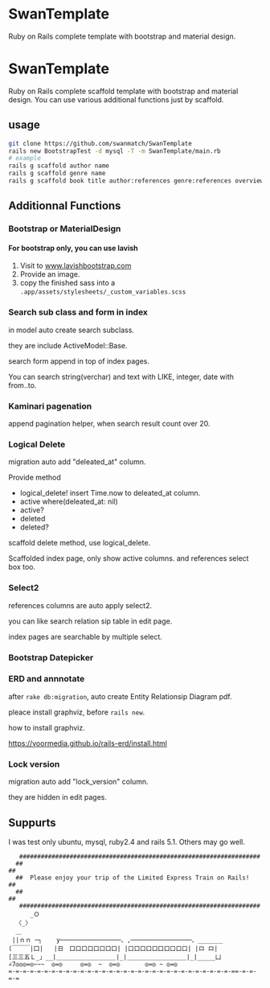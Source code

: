 # SwanTemplate
Ruby on Rails complete template with bootstrap and material design.
# SwanTemplate
Ruby on Rails complete scaffold template with bootstrap and material design.
You can use various additional functions just by scaffold.

## usage

```sh
git clone https://github.com/swanmatch/SwanTemplate
rails new BootstrapTest -d mysql -T -m SwanTemplate/main.rb
# example 
rails g scaffold author name
rails g scaffold genre name
rails g scaffold book title author:references genre:references overview:text 
```

## Additionnal Functions

### Bootstrap or MaterialDesign

#### For bootstrap only, you can use lavish

1. Visit to www.lavishbootstrap.com
2. Provide an image.
3. copy the finished sass into a `.app/assets/stylesheets/_custom_variables.scss`


### Search sub class and form in index

in model auto create search subclass.

they are include ActiveModel::Base.

search form append in top of index pages.

You can search string(verchar) and text with LIKE,
integer, date with from..to.


### Kaminari pagenation

append pagination helper,
when search result count over 20.


### Logical Delete

migration auto add "deleated_at" column.

Provide method
* logical_delete!
  insert Time.now to deleated_at column. 
* active
  where(deleated_at: nil)
* active?
* deleted
* deleted?

scaffold delete method,
use logical_delete.

Scaffolded index page,
only show active columns.
and references select box too.


### Select2

references columns are auto apply select2.

you can like search relation sip table in edit page.

index pages are searchable by multiple select.


### Bootstrap Datepicker

### ERD and annnotate

after `rake db:migration`,
auto create Entity Relationsip Diagram pdf.

pleace install graphviz, before `rails new`.

how to install graphviz.

https://voormedia.github.io/rails-erd/install.html


### Lock version

migration auto add "lock_version" column.

they are hidden in edit pages.


## Suppurts

I was test only ubuntu, mysql, ruby2.4 and rails 5.1.
Others may go well.


```
   ###################################################################
  ##                                                                 ##
  ##  Please enjoy your trip of the Limited Express Train on Rails!  ##
  ##                                                                 ##
   ###################################################################
      _Ｏ
  〈_〉
  ＿
 ||ｎｎ ─┐    y─────────────────、,─────────────────、_______
(￣￣￣|囗|   |日　口口口口口口口口| |口口口口口口口口口口| |ロ ロ|
[三三五Ｌ_」__|＿＿＿＿＿＿＿＿＿＿|_|＿＿＿＿＿＿＿＿＿＿|_|_____凵
∠7◎◎◎=◎~~~  ◎=◎     ◎=◎  ~  ◎=◎       ◎=◎ ~ ◎=◎
=-=-=-=-=-=-=-=-=-=-=-=-=-=-=-=-=-=-=-=-=-=-=-=-=-=-=-=-=-=-=-==-=-=-=-=
